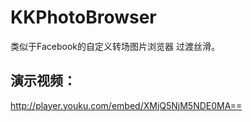 # KKPhotoBrowser
类似于Facebook的自定义转场图片浏览器
过渡丝滑。

## 演示视频：
<http://player.youku.com/embed/XMjQ5NjM5NDE0MA==>
